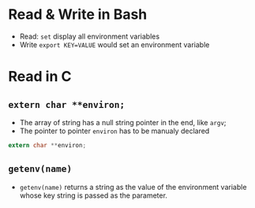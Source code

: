 # Read & Write in Bash

- Read: `set` display all environment variables
- Write `export KEY=VALUE` would set an environment variable

# Read in C

## `extern char **environ;`

- The array of string has a null string pointer in the end, like `argv`;
- The pointer to pointer `environ` has to be manualy declared

```c
extern char **environ;
```

## `getenv(name)`

- `getenv(name)` returns a string as the value of the environment variable whose
  key string is passed as the parameter.
